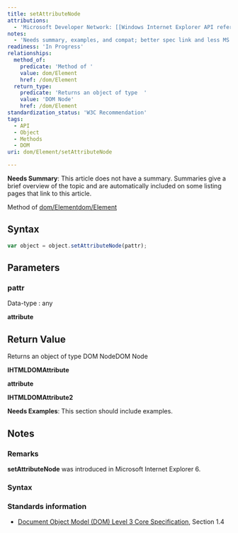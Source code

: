 ```yaml
---
title: setAttributeNode
attributions:
  - 'Microsoft Developer Network: [[Windows Internet Explorer API reference](http://msdn.microsoft.com/en-us/library/ie/hh828809%28v=vs.85%29.aspx) Article]'
notes:
  - 'Needs summary, examples, and compat; better spec link and less MS bias'
readiness: 'In Progress'
relationships:
  method_of:
    predicate: 'Method of '
    value: dom/Element
    href: /dom/Element
  return_type:
    predicate: 'Returns an object of type  '
    value: 'DOM Node'
    href: /dom/Element
standardization_status: 'W3C Recommendation'
tags:
  - API
  - Object
  - Methods
  - DOM
uri: dom/Element/setAttributeNode

---
```

**Needs Summary**: This article does not have a summary. Summaries give a brief overview of the topic and are automatically included on some listing pages that link to this article.

Method of [dom/Element](/dom/Element)[dom/Element](/dom/Element)

## Syntax

``` js
var object = object.setAttributeNode(pattr);
```

## Parameters

### pattr

 Data-type
:   any

**attribute**

## Return Value

Returns an object of type DOM NodeDOM Node

**IHTMLDOMAttribute**

**attribute**

**IHTMLDOMAttribute2**

**Needs Examples**: This section should include examples.

## Notes

### Remarks

**setAttributeNode** was introduced in Microsoft Internet Explorer 6.

### Syntax

### Standards information

-   [Document Object Model (DOM) Level 3 Core Specification](http://go.microsoft.com/fwlink/p/?linkid=182717), Section 1.4
